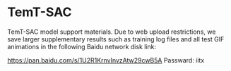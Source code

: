 # TemT-SAC
TemT-SAC model support materials.
Due to web upload restrictions, we save larger supplementary results such as training log files and all test GIF animations in the following Baidu network disk link:

 https://pan.baidu.com/s/1U2R1KrnvInvzAtw29cwB5A Passward: iitx 
